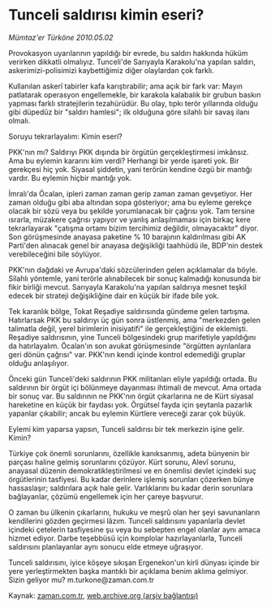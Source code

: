 # Tunceli saldırısı kimin eseri?

*Mümtaz'er Türköne 2010.05.02*

<tr><td class="metin" colspan="2" style="padding-top: 20px; padding-left: 5px; ">Provokasyon uyarılarının yapıldığı bir evrede, bu saldırı hakkında hüküm verirken dikkatli olmalıyız. Tunceli'de Sarıyayla Karakolu'na yapılan saldırı, askerimizi-polisimizi kaybettiğimiz diğer olaylardan çok farklı.</td></tr><tr><td class="metin" colspan="2" style="padding-top: 20px; padding-left: 5px; "><p>Kullanılan askerî tabirler kafa karıştırabilir; ama açık bir fark var: Mayın patlatarak operasyon engellemekle, bir karakola kalabalık bir grubun baskın yapması farklı stratejilerin tezahürüdür. Bu olay, tıpkı terör yıllarında olduğu gibi düpedüz bir "saldırı hamlesi"; ilk olduğuna göre silahlı bir savaş ilanı olmalı.
<p>Soruyu tekrarlayalım: Kimin eseri?
<p>PKK'nın mı? Saldırıyı PKK dışında bir örgütün gerçekleştirmesi imkânsız. Ama bu eylemin kararını kim verdi? Herhangi bir yerde işareti yok. Bir gerekçesi hiç yok. Siyasal şiddetin, yani terörün kendine özgü bir mantığı vardır. Bu eylemin hiçbir mantığı yok.
<p>İmralı'da Öcalan, ipleri zaman zaman gerip zaman zaman gevşetiyor. Her zaman olduğu gibi aba altından sopa gösteriyor; ama bu eyleme gerekçe olacak bir sözü veya bu şekilde yorumlanacak bir çağrısı yok. Tam tersine ısrarla, müzakere çağrısı yapıyor ve yanlış anlaşılmaması için birkaç kere tekrarlayarak "çatışma ortamı bizim tercihimiz değildir, olmayacaktır" diyor. Son görüşmesinde anayasa paketine % 10 barajının kaldırılması gibi AK Parti'den alınacak genel bir anayasa değişikliği taahhüdü ile, BDP'nin destek verebileceğini bile söylüyor.
<p>PKK'nın dağdaki ve Avrupa'daki sözcülerinden gelen açıklamalar da böyle. Silahlı yöntemle, yani terörle alınabilecek bir sonuç kalmadığı konusunda bir fikir birliği mevcut. Sarıyayla Karakolu'na yapılan saldırıya mesnet teşkil edecek bir strateji değişikliğine dair en küçük bir ifade bile yok.
<p>Tek karanlık bölge, Tokat Reşadiye saldırısında gündeme gelen tartışma. Hatırlarsak PKK bu saldırıyı üç gün sonra üstlenmiş, ama "merkezden gelen talimatla değil, yerel birimlerin inisiyatifi" ile gerçekleştiğini de eklemişti. Reşadiye saldırısının, yine Tunceli bölgesindeki grup marifetiyle yapıldığını da hatırlayalım. Öcalan'ın son avukat görüşmesinde "örgütten ayrılanlara geri dönün çağrısı" var. PKK'nın kendi içinde kontrol edemediği gruplar olduğu anlaşılıyor.
<p>Önceki gün Tunceli'deki saldırının PKK militanları eliyle yapıldığı ortada. Bu saldırının bir örgüt içi bölünmeye dayanması ihtimali de mevcut. Ama ortada bir sonuç var. Bu saldırının ne PKK'nın örgüt çıkarlarına ne de Kürt siyasal hareketine en küçük bir faydası yok. Örgütsel fayda için şeytanla pazarlık yapanlar çıkabilir; ancak bu eylemin Kürtlere vereceği zarar çok büyük.
<p>Eylemi kim yaparsa yapsın, Tunceli saldırısı bir tek merkezin işine gelir. Kimin?
<p>Türkiye çok önemli sorunlarını, özellikle kanıksanmış, adeta bünyenin bir parçası haline gelmiş sorunlarını çözüyor. Kürt sorunu, Alevî sorunu, anayasal düzenin demokratikleştirilmesi ve en önemlisi devlet içindeki suç örgütlerinin tasfiyesi. Bu kadar derinlere işlemiş sorunları çözerken bünye hassaslaşır; saldırılara açık hale gelir. Varlıklarını bu kadar derin sorunlara bağlayanlar, çözümü engellemek için her çareye başvurur.
<p>O zaman bu ülkenin çıkarlarını, hukuku ve meşrû olan her şeyi savunanların kendilerini gözden geçirmesi lâzım. Tunceli saldırısını yapanlarla devlet içindeki çetelerin tasfiyesine şu veya bu sebepten engel olanlar aynı amaca hizmet ediyor. Darbe teşebbüsü için komplolar hazırlayanlarla, Tunceli saldırısını planlayanlar aynı sonucu elde etmeye uğraşıyor.
<p>Tunceli saldırısını, iyice köşeye sıkışan Ergenekon'un kirli dünyası içinde bir yere yerleştirmekten başka mantıklı bir açıklama benim aklıma gelmiyor. Sizin geliyor mu? m.turkone@zaman.com.tr<br/></p></p></p></p></p></p></p></p></p></p></p></td></tr>

Kaynak: [zaman.com.tr](http://zaman.com.tr/yazar.do?yazino=979478), [web.archive.org (arşiv bağlantısı)](http://web.archive.org/web/20100505132339/http://www.zaman.com.tr:80/yazar.do?yazino=979478)
